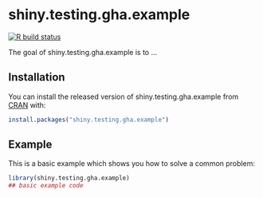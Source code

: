 
# shiny.testing.gha.example

<!-- badges: start -->
[![R build status](https://github.com/rstudio/shiny-testing-gha-example/workflows/R-CMD-check/badge.svg)](https://github.com/rstudio/shiny-testing-gha-example/actions)
<!-- badges: end -->

The goal of shiny.testing.gha.example is to ...

## Installation

You can install the released version of shiny.testing.gha.example from [CRAN](https://CRAN.R-project.org) with:

``` r
install.packages("shiny.testing.gha.example")
```

## Example

This is a basic example which shows you how to solve a common problem:

``` r
library(shiny.testing.gha.example)
## basic example code
```
